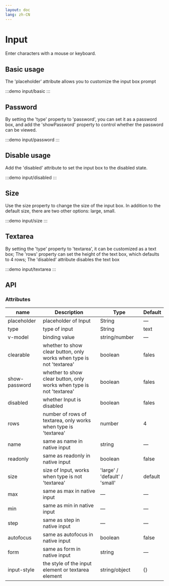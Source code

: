```yaml
---
layout: doc
lang: zh-CN
---
```


# Input

Enter characters with a mouse or keyboard.

## Basic usage

The 'placeholder' attribute allows you to customize the input box prompt

:::demo
input/basic
:::

## Password

By setting the 'type' property to 'password', you can set it as a password box, and add the 'showPassword' property to
control whether the password can be viewed.

:::demo
input/password
:::

## Disable usage

Add the 'disabled' attribute to set the input box to the disabled state.

:::demo
input/disabled
:::

## Size

Use the size property to change the size of the input box. In addition to the default size, there are two other options:
large, small.

:::demo
input/size
:::

## Textarea

By setting the 'type' property to 'textarea', it can be customized as a text box; The 'rows' property can set the height
of the text box, which defaults to 4 rows; The 'disabled' attribute disables the text box

:::demo
input/textarea
:::

## API

### Attributes

| name          | Description                                                          | Type                           | Default |
|---------------|----------------------------------------------------------------------|--------------------------------|---------|
| placeholder   | placeholder of Input                                                 | String                         | —       |
| type          | type of input                                                        | String                         | text    |
| v-model       | binding value                                                        | string/number                  | —       |
| clearable     | whether to show clear button, only works when type is not 'textarea' | boolean                        | fales   |
| show-password | whether to show clear button, only works when type is not 'textarea' | boolean                        | fales   |
| disabled      | whether Input is disabled                                            | boolean                        | fales   |
| rows	         | number of rows of textarea, only works when type is 'textarea'       | number                         | 4       |
| name	         | same as name in native input                                         | string                         | —       |
| readonly	     | same as readonly in native input                                     | boolean                        | false   |
| size	         | size of Input, works when type is not 'textarea'                     | 'large' / 'default'  / 'small' | default |
| max	          | same as max in native input	                                         | —	                             | —       |
| min           | 	same as min in native input	                                        | —	                             | —       |
| step	         | same as step in native input	                                        | —	                             | —       |
| autofocus	    | same as autofocus in native input                                    | boolean                        | false   |
| form	         | same as form in native input	                                        | string	                        | —       |
| input-style	  | the style of the input element or textarea element                   | string/object                  | {}      |
